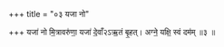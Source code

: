 +++
title = "०३ यजा नो"

+++
यजा॑ नो मि॒त्रावरु॑णा॒ यजा॑ दे॒वाँ२ऽऋ॒तं बृ॒हत्। अग्ने॒ यक्षि॒ स्वं दम॑म् ॥३ ॥